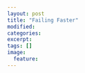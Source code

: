 ```yaml
---
layout: post
title: "Failing Faster"
modified:
categories: 
excerpt:
tags: []
image:
  feature:
---
```



